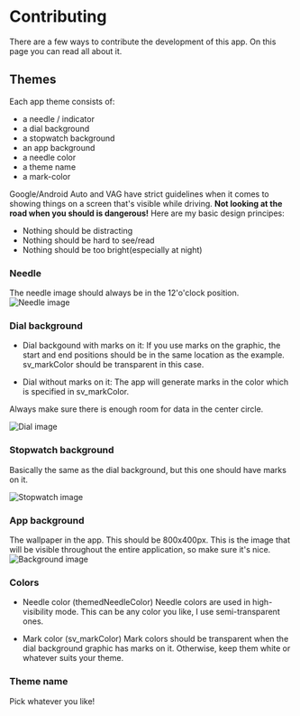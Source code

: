 # Contributing

There are a few ways to contribute the development of this app. On this page you can read all about it.

## Themes
Each app theme consists of:
- a needle / indicator
- a dial background
- a stopwatch background
- an app background
- a needle color
- a theme name
- a mark-color

Google/Android Auto and VAG have strict guidelines when it comes to showing things on a screen that's visible while driving. **Not looking at the road when you should is dangerous!**
Here are my basic design principes:
- Nothing should be distracting
- Nothing should be hard to see/read
- Nothing should be too bright(especially at night)

### Needle
The needle image should always be in the 12'o'clock position. 
![Needle image](https://github.com/jilleb/mqb-pm/raw/master/app/src/main/res/drawable/skoda_needle.png "Needle")

### Dial background
- Dial backgound with marks on it:
If you use marks on the graphic, the start and end positions should be in the same location as the example. sv_markColor should be transparent in this case.

- Dial without marks on it:
The app will generate marks in the color which is specified in sv_markColor.

Always make sure there is enough room for data in the center circle. 

![Dial image](https://github.com/jilleb/mqb-pm/blob/master/app/src/main/res/drawable/dial_background_skoda.png "Dial background")



### Stopwatch background
Basically the same as the dial background, but this one should have marks on it.

![Stopwatch image](https://github.com/jilleb/mqb-pm/blob/master/app/src/main/res/drawable/stopwatch_background_skoda.png "Stopwatch background")

### App background
The wallpaper in the app. This should be 800x400px. This is the image that will be visible throughout the entire application, so make sure it's nice.
![Background image](https://github.com/jilleb/mqb-pm/blob/master/app/src/main/res/drawable/background_incar_skoda.png "App background")

### Colors
- Needle color (themedNeedleColor)
Needle colors are used in high-visibility mode. This can be any color you like, I use semi-transparent ones.

- Mark color (sv_markColor)
Mark colors should be transparent when the dial background graphic has marks on it. Otherwise, keep them white or whatever suits your theme.

### Theme name
Pick whatever you like!











